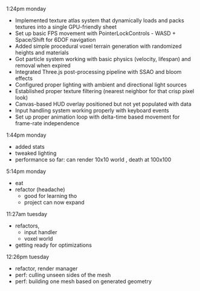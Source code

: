 1:24pm monday

- Implemented texture atlas system that dynamically loads and packs textures into a single GPU-friendly sheet
- Set up basic FPS movement with PointerLockControls - WASD + Space/Shift for 6DOF navigation
- Added simple procedural voxel terrain generation with randomized heights and materials
- Got particle system working with basic physics (velocity, lifespan) and removal when expired
- Integrated Three.js post-processing pipeline with SSAO and bloom effects
- Configured proper lighting with ambient and directional light sources
- Established proper texture filtering (nearest neighbor for that crisp pixel look)
- Canvas-based HUD overlay positioned but not yet populated with data
- Input handling system working properly with keyboard events
- Set up proper animation loop with delta-time based movement for frame-rate independence

1:44pm monday
- added stats
- tweaked lighting
- performance so far: can render 10x10 world , death at 100x100

5:14pm monday
- eat 
- refactor (headache) 
  - good for learning tho
  - project can now expand

11:27am tuesday
- refactors, 
  - input handler
  - voxel world
- getting ready for optimizations

12:26pm tuesday
- refactor, render manager
- perf: culling unseen sides of the mesh
- perf: building one mesh based on generated geometry
